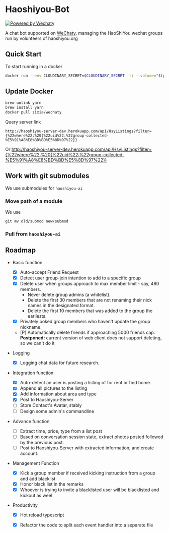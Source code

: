 # Haoshiyou-Bot

[![Powered by Wechaty](https://img.shields.io/badge/Powered%20By-Wechaty-green.svg)](https://github.com/wechaty/wechaty)

A chat bot supported on [WeChaty](http://blog.wechaty.io),
managing the HaoShiYou wechat groups run by volunteers of haoshiyou.org

## Quick Start
To start running in a docker

```bash
docker run --env CLOUDINARY_SECRET=$CLOUDINARY_SECRET -ti --volume="$(pwd)":/bot --rm zixia/wechaty src/main.ts
```

## Update Docker
```bash
brew unlink yarn
brew install yarn
docker pull zixia/wechaty
```

Query server link

`http://haoshiyou-server-dev.herokuapp.com/api/HsyListings?filter={%22where%22:%20{%22uid%22:%22group-collected-%E5%91%A8%E8%BD%BD%E5%8D%97%22}}`

Or http://haoshiyou-server-dev.herokuapp.com/api/HsyListings?filter={%22where%22:%20{%22uid%22:%22group-collected-%E5%91%A8%E8%BD%BD%E5%8D%97%22}}
 
## Work with git submodules

We use submodules for `haoshiyou-ai`

### Move path of a module

We use
 
```
git mv old/submod new/submod
```

### Pull from `haoshiyou-ai`


## Roadmap

* Basic function 
  - [X] Auto-accept Friend Request
  - [X] Detect user group-join intention to add to a specific group
  - [X] Delete user when groups approach to max member limit - say, 480 members.
      - Never delete group admins (a whitelist).
      - Delete the first 30 members that are not renaming their nick names in the 
        designated format.
      - Delete the first 10 members that was added to the group the earliests.
  - [X] Privately poked group members who haven't update the group nickname.
  - [P] Automatically delete friends if approaching 5000 friends cap. 
      **Postponed:** current version of web client does not support deleting, so we can't do it


* Logging
  - [X] Logging chat data for future research.
 
* Integration function
  - [X] Auto-detect an user is posting a listing of for rent or find home.
  - [X] Append all pictures to the listing 
  - [X] Add information about area and type
  - [X] Post to Haoshiyou-Server
  - [ ] Store Contact's Avatar, stably
  - [ ] Design some admin's commandline

* Advance function
  - [ ] Extract time, price, type from a list post
  - [ ] Based on conversation session state, extract photos posted followed 
        by the previous post.
  - [ ] Post to Haoshiyou-Server with extracted information, and create account.

* Management Function
  - [X] Kick a group member if received kicking instruction from a group and add blacklist
  - [X] Honor black list in the remarks
  - [X] Whoever is trying to invite a blacklisted user will be blacklisted and kickout as weel

* Productivity
  - [X] Hot reload typescript
  - [X] Refactor the code to split each event handler into a separate file

